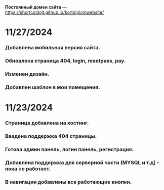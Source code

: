 **Постоянный домен сайта** — https://shortcoldgit.github.io/kortdiplomwebsite/

# 11/27/2024
### Добавлена мобильная версия сайта.
### Обновлена страница 404, login, resetpass, pay.
### Изменен дизайн.
### Добавлен шаблон в мои помещения.

# 11/23/2024
### Страница добавлена на хостинг.
### Введена поддержка 404 страницы.
### Готова админ панель, логин панель, регистрация.
### Добавлена поддержка для серверной части (MYSQL и т.д) - пока не работает.
### В навигации добавлены все работающие кнопки.
